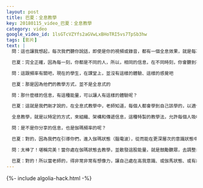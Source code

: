 ```yaml
---
layout: post
title: 巴夏：全息教學
key: 20180115_video_巴夏：全息教學
category: video
google_video_id: 1lsGTcVZYfs2aGVwLxBHoTRI5vs7TpSb3hw
tags: [影片]
text: |
  問：這也讓我想起，每次我們聽你說話，即使是你的視頻或錄音，都有一個全息效果，就是每次聽，都會聽到一些不同的東西，似乎是特別定製的，恰好與聽者的當下心理狀態吻合，說的內容，就是我們現在需要聽的，或者聽了會很興奮的

  巴夏：完全正確，因為每一刻，你都是不同的人，所以，相同的信息，在不同時刻，你會聽到不同內容

  問：這跟頻率有關吧，現在的學生，在課堂上，並沒有這樣的體驗、這樣的感覺吧

  巴夏：那是因為他們的教學方式，並不是全息式的

  問：那什麼樣的信息，有這種能量，可以讓人有這樣的體驗呢？

  巴夏：這就是我們剛才說的，在全息式教學中，老師知道，每個人都會學到自己該學的，以適合自己的方式學，在需要的時候學，這樣的老師，懂得「允許」，允許學生，以他們自己的方式、節奏，在適合的時候學習，而不是強迫他們，現在不學，以後就不講了（錯過火車），抱歉，再見了，落後生！

  全息教學，就是以特定的方式，來組織、架構和傳遞信息，這種特製的教學法，允許每個人吸收自己所需的信息，而且是以他們自己的方式，吸收僅僅在當下所需的信息

  問：是不是你分享的信息，也是伽瑪頻率的呢？

  巴夏：對的，因為我們在引導你們，進入伽瑪狀態（腦電波），從而能在更深層次的意識狀態中，吸收信息，我們不斷地輻射出這種頻率，同時允許你們調到這種頻率，如果，你願意

  問：太棒了！堪稱完美！當你處在伽瑪狀態去教學，並散發這股能量，就是鼓勵聽眾，去調整自身頻率，進入伽馬狀態，那他們對所接收到的信息，就有一個全息的體驗

  巴夏：對的！所以當老師的，得非常非常有想像力，讓自己處在高我意識、或伽馬狀態、或有創造力狀態，去教學，因為一個伽瑪老師，幾乎都會有一大群伽馬學生
---
```


{%- include algolia-hack.html -%}
